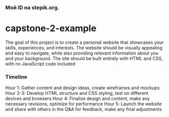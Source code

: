 ### Мой ID на stepik.org.
# capstone-2-example
The goal of this project is to create a personal website that showcases your skills, experiences, and interests. The website should be visually appealing and easy to navigate, while also providing relevant information about you and your background. The site should be built entirely with HTML and CSS, with no JavaScript code included

### Timeline
Hour 1: Gather content and design ideas, create wireframes and mockups
Hour 2-3: Develop HTML structure and CSS styling, test on different devices and browsers
Hour 4: Finalize design and content, make any necessary revisions, optimize for performance
Hour 5: Launch the website and share with others in the Q&A for feedback, make any final adjustments
